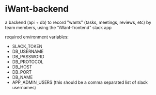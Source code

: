 # iWant-backend
a backend (api + db) to record "wants" (tasks, meetings, reviews, etc) by team members, using the "iWant-frontend" slack app

required environment variables:
- SLACK_TOKEN
- DB_USERNAME
- DB_PASSWORD
- DB_PROTOCOL
- DB_HOST
- DB_PORT
- DB_NAME
- APP_ADMIN_USERS (this should be a comma separated list of slack usernames)
